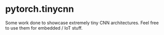 # pytorch.tinycnn
Some work done to showcase extremely tiny CNN architectures. Feel free to use them for embedded / IoT stuff.
